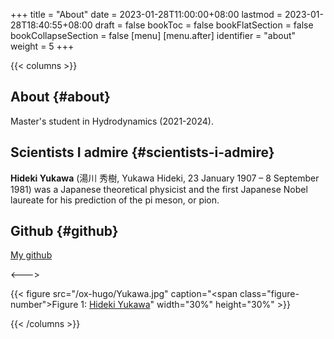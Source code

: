 +++
title = "About"
date = 2023-01-28T11:00:00+08:00
lastmod = 2023-01-28T18:40:55+08:00
draft = false
bookToc = false
bookFlatSection = false
bookCollapseSection = false
[menu]
  [menu.after]
    identifier = "about"
    weight = 5
+++

{{< columns >}}


## About {#about}

Master's student in Hydrodynamics (2021-2024).


## Scientists I admire {#scientists-i-admire}

**Hideki Yukawa** (湯川 秀樹, Yukawa Hideki, 23 January 1907 – 8 September 1981) was a Japanese theoretical physicist and the first Japanese Nobel laureate for his prediction of the pi meson, or pion.


## Github {#github}

[My github](https://github.com/TurbulenceChaos)

<--->

{{< figure src="/ox-hugo/Yukawa.jpg" caption="<span class=\"figure-number\">Figure 1: </span>[Hideki Yukawa](https://en.wikipedia.org/wiki/Hideki_Yukawa)" width="30%" height="30%" >}}

{{< /columns >}}
